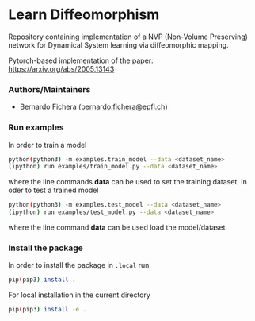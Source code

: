 # Learn Diffeomorphism
Repository containing implementation of a NVP (Non-Volume Preserving) network for Dynamical System learning via diffeomorphic mapping.

Pytorch-based implementation of the paper: https://arxiv.org/abs/2005.13143

### Authors/Maintainers

- Bernardo Fichera (bernardo.fichera@epfl.ch)

### Run examples
In order to train a model
```sh
python(python3) -m examples.train_model --data <dataset_name>
(ipython) run examples/train_model.py --data <dataset_name>
```
where the line commands **data** can be used to set the training dataset. In oder to test a trained model
```sh
python(python3) -m examples.test_model --data <dataset_name>
(ipython) run examples/test_model.py --data <dataset_name>
```
where the line command **data** can be used load the model/dataset.

### Install the package
In order to install the package in `.local` run
```sh
pip(pip3) install .
```
For local installation in the current directory
```sh
pip(pip3) install -e .
```
